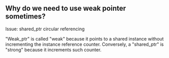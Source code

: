 ## Why do we need to use weak pointer sometimes?

Issue: shared\_ptr circular referencing



"Weak\_ptr" is called "weak" because it points to a shared instance without incrementing the instance reference counter. Conversely, a "shared\_ptr" is "strong" because it increments such counter.

